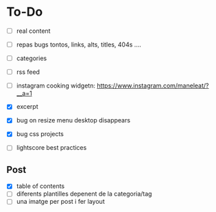 # To-Do
- [ ] real content
- [ ] repas bugs tontos, links, alts, titles, 404s ....
- [ ] categories
- [ ] rss feed
- [ ] instagram cooking widgetn: https://www.instagram.com/maneleat/?__a=1 
- [x] excerpt
- [x] bug on resize menu desktop disappears
- [x] bug css projects
- [ ] lightscore best practices


## Post
- [x] table of contents
- [ ] diferents plantilles depenent de la categoria/tag
- [ ] una imatge per post i fer layout
